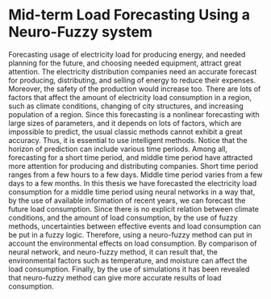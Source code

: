 # Mid-term Load Forecasting Using a Neuro-Fuzzy system
Forecasting usage of electricity load for producing energy, and needed planning for the future, and choosing needed equipment, attract great attention. The electricity distribution companies need an accurate forecast for producing, distributing, and selling of energy to reduce their expenses. Moreover, the safety of the production would increase too. There are lots of factors that affect the amount of electricity load consumption in a region, such as climate conditions, changing of city structures, and increasing population of a region. Since this forecasting is a nonlinear forecasting with large sizes of parameters, and it depends on lots of factors, which are impossible to predict, the usual classic methods cannot exhibit a great accuracy. Thus, it is essential to use intelligent methods. Notice that the horizon of prediction can include various time periods. Among all, forecasting for a short time period, and middle time period have attracted more attention for producing and distributing companies. Short time period ranges from a few hours to a few days. Middle time period varies from a few days to a few months. In this thesis we have forecasted the electricity load consumption for a middle time period using neural networks in a way that, by the use of available information of recent years, we can forecast the future load consumption. Since there is no explicit relation between climate conditions, and the amount of load consumption, by the use of fuzzy methods, uncertainties between effective events and load consumption can be put in a fuzzy logic. Therefore, using a neuro-fuzzy method can put in account the environmental effects on load consumption. By comparison of neural network, and neuro-fuzzy method, it can result that, the environmental factors such as temperature, and moisture can affect the load consumption. Finally, by the use of simulations it has been revealed that neuro-fuzzy method can give more accurate results of load consumption.

